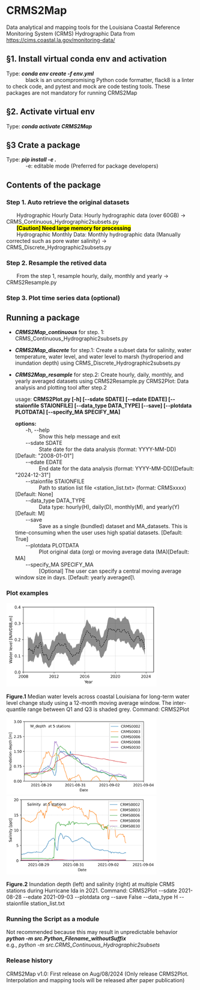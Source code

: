 # CRMS2Map
Data analytical and mapping tools for the Louisiana Coastal Reference Monitoring System (CRMS) Hydrographic Data from https://cims.coastal.la.gov/monitoring-data/

## §1. Install virtual conda env and activation
Type: ***conda env create -f env.yml*** \
&nbsp;&nbsp;&nbsp;&nbsp;&nbsp;&nbsp;&nbsp;&nbsp;&nbsp;&nbsp;&nbsp;&nbsp; black is an uncompromising Python code formatter, flack8 is a linter to check code, and pytest and mock are code testing tools. These packages are not mandatory for running CRMS2Map  

## §2. Activate virtual env
Type: ***conda activate CRMS2Map***

## §3 Crate a package
Type: ***pip install -e .*** \
&nbsp;&nbsp;&nbsp;&nbsp;&nbsp;&nbsp;&nbsp;&nbsp;&nbsp;&nbsp;&nbsp;&nbsp; -e: editable mode (Preferred for package developers)

## Contents of the package
### Step 1. Auto retrieve the original datasets

&nbsp;&nbsp;&nbsp;&nbsp;&nbsp;&nbsp; Hydrographic Hourly Data: Hourly hydrographic data (over 60GB) -> CRMS_Continuous_Hydrographic2subsets.py \
&nbsp;&nbsp;&nbsp;&nbsp;&nbsp;&nbsp; <mark>**[Caution] Need large memory for processing**</mark> \
&nbsp;&nbsp;&nbsp;&nbsp;&nbsp;&nbsp; Hydrographic Monthly Data: Monthly hydrographic data (Manually corrected such as pore water salinity) -> CRMS_Discrete_Hydrographic2subsets.py

### Step 2. Resample the retived data

&nbsp;&nbsp;&nbsp;&nbsp;&nbsp;&nbsp; From the step 1, resample hourly, daily, monthly and yearly -> CRMS2Resample.py
### Step 3. Plot time series data (optional)    

## Running a package
* ***CRMS2Map_continuous*** for step. 1: CRMS_Continuous_Hydrographic2subsets.py
* ***CRMS2Map_discrete*** for step.1: Create a subset data for salinity, water temperature, water level, and water level to marsh (hydroperiod and inundation depth) using CRMS_Discrete_Hydrographic2subsets.py
* ***CRMS2Map_resample*** for step.2: Create hourly, daily, monthly, and yearly averaged datasets using CRMS2Resample.py
CRMS2Plot: Data analysis and plotting tool after step.2

    usage: **CRMS2Plot.py [-h] [--sdate SDATE] [--edate EDATE] [--staionfile STAIONFILE] [--data_type DATA_TYPE] [--save] [--plotdata PLOTDATA] [--specify_MA SPECIFY_MA]**

    **options:**\
&nbsp;&nbsp;&nbsp;&nbsp;&nbsp;&nbsp;    -h, --help\
&nbsp;&nbsp;&nbsp;&nbsp;&nbsp;&nbsp;&nbsp;&nbsp;&nbsp;&nbsp;&nbsp;&nbsp;&nbsp;&nbsp;&nbsp;               Show this help message and exit\
&nbsp;&nbsp;&nbsp;&nbsp;&nbsp;&nbsp;    --sdate SDATE\
&nbsp;&nbsp;&nbsp;&nbsp;&nbsp;&nbsp;&nbsp;&nbsp;&nbsp;&nbsp;&nbsp;&nbsp;&nbsp;&nbsp;&nbsp;            State date for the data analysis (format: YYYY-MM-DD) [Default: "2008-01-01"]\
&nbsp;&nbsp;&nbsp;&nbsp;&nbsp;&nbsp;    --edate EDATE\
&nbsp;&nbsp;&nbsp;&nbsp;&nbsp;&nbsp;&nbsp;&nbsp;&nbsp;&nbsp;&nbsp;&nbsp;&nbsp;&nbsp;&nbsp;           End date for the data analysis (format: YYYY-MM-DD)[Default: "2024-12-31"]\
&nbsp;&nbsp;&nbsp;&nbsp;&nbsp;&nbsp;    --staionfile STAIONFILE\
&nbsp;&nbsp;&nbsp;&nbsp;&nbsp;&nbsp;&nbsp;&nbsp;&nbsp;&nbsp;&nbsp;&nbsp;&nbsp;&nbsp;&nbsp;  Path to station list file <station_list.txt> (format: CRMSxxxx)[Default: None]\
&nbsp;&nbsp;&nbsp;&nbsp;&nbsp;&nbsp;    --data_type DATA_TYPE\
&nbsp;&nbsp;&nbsp;&nbsp;&nbsp;&nbsp;&nbsp;&nbsp;&nbsp;&nbsp;&nbsp;&nbsp;&nbsp;&nbsp;&nbsp;    Data type: hourly(H), daily(D), monthly(M), and yearly(Y)[Default: M]\
&nbsp;&nbsp;&nbsp;&nbsp;&nbsp;&nbsp;    --save\
&nbsp;&nbsp;&nbsp;&nbsp;&nbsp;&nbsp;&nbsp;&nbsp;&nbsp;&nbsp;&nbsp;&nbsp;&nbsp;&nbsp;&nbsp;                  Save as a single (bundled) dataset and MA_datasets. This is time-consuming when the user uses high spatial datasets. [Default: True]\
&nbsp;&nbsp;&nbsp;&nbsp;&nbsp;&nbsp;    --plotdata PLOTDATA\
&nbsp;&nbsp;&nbsp;&nbsp;&nbsp;&nbsp;&nbsp;&nbsp;&nbsp;&nbsp;&nbsp;&nbsp;&nbsp;&nbsp;&nbsp;   Plot original data (org) or moving average data (MA)[Default: MA]\
&nbsp;&nbsp;&nbsp;&nbsp;&nbsp;&nbsp;    --specify_MA SPECIFY_MA\
&nbsp;&nbsp;&nbsp;&nbsp;&nbsp;&nbsp;&nbsp;&nbsp;&nbsp;&nbsp;&nbsp;&nbsp;&nbsp;&nbsp;&nbsp; [Optional] The user can specify a central moving average window size in days. [Default: yearly averaged]\

### Plot examples

<img src="https://github.com/jinikeda/CRMS2Map/blob/main/Image/Water_level_median.png" alt="Long-term water level" width="400">

<p style="text-align: left;"><strong>Figure.1</strong> Median water levels across coastal Louisiana for long-term water level change study using a 12-month moving average window. The inter-quantile range between Q1 and Q3 is shaded grey. Command: CRMS2Plot</p>

<p align="left">
  <img src="https://github.com/jinikeda/CRMS2Map/blob/main/Image/Water_depth_multi_stations.png" alt="Ida_inundation depth"  width="400">
  <img src="https://github.com/jinikeda/CRMS2Map/blob/main/Image/Salinity_multi_stations.png" alt="Ida salinity"  width="400">
</p>
<p style="text-align: left;"><strong>Figure.2</strong> Inundation depth (left) and salinity (right) at multiple CRMS stations during Hurricane Ida in 2021. Command: CRMS2Plot --sdate 2021-08-28 --edate 2021-09-03 --plotdata org --save False --data_type H --staionfile station_list.txt</p>

### Running the Script as a module 
Not recommended because this may result in unpredictable behavior\
***python -m src.Python_Filename_withoutSuffix*** \
e.g., *python -m src.CRMS_Continuous_Hydrographic2subsets* 

### Release history
CRMS2Map v1.0: First release on Aug/08/2024 (Only release CRMS2Plot. Interpolation and mapping tools will be released after paper publication)
